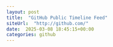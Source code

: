 ```yaml
---
layout: post
title:  "GitHub Public Timeline Feed"
siteUrl:  "http://github.com/"
date:  2025-03-08 18:45:15+00:00
categories: github
---
```

